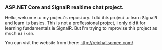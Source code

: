 <h3> ASP.NET Core and SignalR realtime chat project. </h3>

Hello, welcome to my project's repository.
I did this project to learn SignalR and learn its basics.
This is not a proffessional project, i only did it for learning fundamentals in SignalR.
But I'm trying to improvise this project as much as i can.

You can visit the website from there: http://reichat.somee.com/
